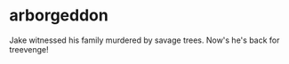 arborgeddon
===========
Jake witnessed his family murdered by savage trees. Now's he's back for treevenge!
